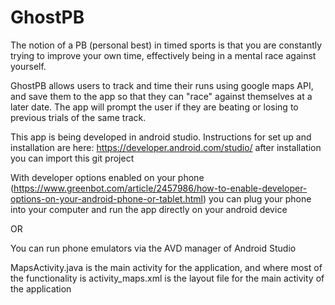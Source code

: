 # GhostPB

The notion of a PB (personal best) in timed sports is that you are constantly trying to improve your own time,
effectively being in a mental race against yourself. 

GhostPB allows users to track and time their runs using google maps API, and save them to the app so that they can "race" against
themselves at a later date. The app will prompt the user if they are beating or losing to previous trials of the same track. 



This app is being developed in android studio. Instructions for set up and installation are here: 
https://developer.android.com/studio/
after installation you can import this git project

With developer options enabled on your phone (https://www.greenbot.com/article/2457986/how-to-enable-developer-options-on-your-android-phone-or-tablet.html)
you can plug your phone into your computer and run the app directly on your android device 

OR

You can run phone emulators via the AVD manager of Android Studio


MapsActivity.java is the main activity for the application, and where most of the functionality is
activity_maps.xml is the layout file for the main activity of the application

